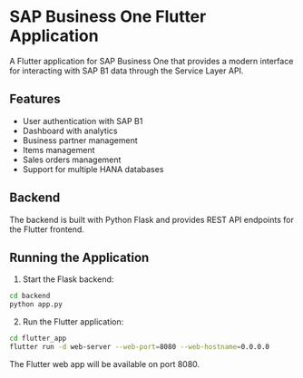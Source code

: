 # SAP Business One Flutter Application

A Flutter application for SAP Business One that provides a modern interface for interacting with SAP B1 data through the Service Layer API.

## Features

- User authentication with SAP B1
- Dashboard with analytics
- Business partner management
- Items management
- Sales orders management
- Support for multiple HANA databases

## Backend

The backend is built with Python Flask and provides REST API endpoints for the Flutter frontend.

## Running the Application

1. Start the Flask backend:
```bash
cd backend
python app.py
```

2. Run the Flutter application:
```bash
cd flutter_app
flutter run -d web-server --web-port=8080 --web-hostname=0.0.0.0
```

The Flutter web app will be available on port 8080.
